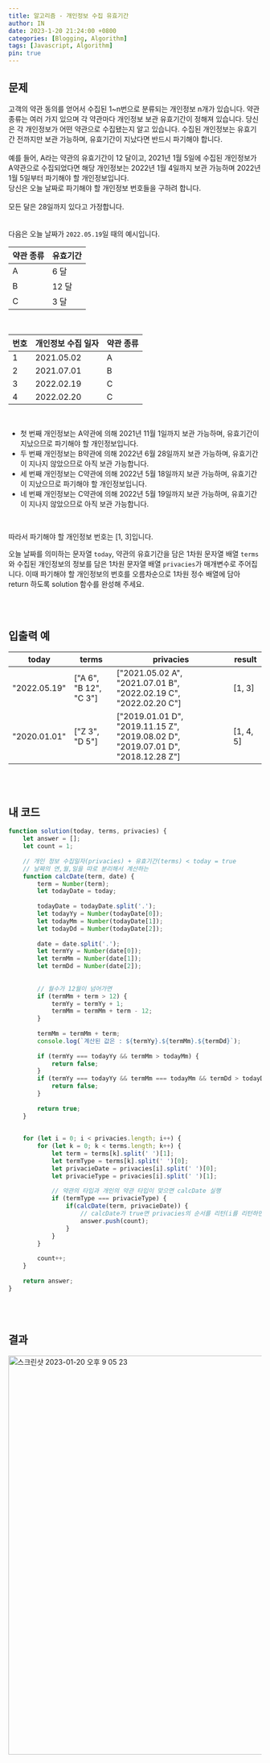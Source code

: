```yaml
---
title: 알고리즘 - 개인정보 수집 유효기간
author: IN
date: 2023-1-20 21:24:00 +0800
categories: [Blogging, Algorithm]
tags: [Javascript, Algorithm]
pin: true
---
```


## 문제
고객의 약관 동의를 얻어서 수집된 1~n번으로 분류되는 개인정보 n개가 있습니다. 약관 종류는 여러 가지 있으며 각 약관마다 개인정보 보관 유효기간이 정해져 있습니다. 당신은 각 개인정보가 어떤 약관으로 수집됐는지 알고 있습니다. 수집된 개인정보는 유효기간 전까지만 보관 가능하며, 유효기간이 지났다면 반드시 파기해야 합니다.
<br />
<br />
예를 들어, A라는 약관의 유효기간이 12 달이고, 2021년 1월 5일에 수집된 개인정보가 A약관으로 수집되었다면 해당 개인정보는 2022년 1월 4일까지 보관 가능하며 2022년 1월 5일부터 파기해야 할 개인정보입니다. 
<br />
당신은 오늘 날짜로 파기해야 할 개인정보 번호들을 구하려 합니다.
<br />
<br />
모든 달은 28일까지 있다고 가정합니다.
<br />
<br />
<br />
다음은 오늘 날짜가 `2022.05.19`일 때의 예시입니다.
<br />

| 약관 종류 | 유효기간 |
|-----------|----------|
| A         | 6 달     |
| B         | 12 달    |
| C         | 3 달     |

<br />

| 번호 | 개인정보 수집 일자 | 약관 종류 |
|------|--------------------|-----------|
| 1    | 2021.05.02         | A         |
| 2    | 2021.07.01         | B         |
| 3    | 2022.02.19         | C         |
| 4    | 2022.02.20         | C         |

<br />

- 첫 번째 개인정보는 A약관에 의해 2021년 11월 1일까지 보관 가능하며, 유효기간이 지났으므로 파기해야 할 개인정보입니다.
- 두 번째 개인정보는 B약관에 의해 2022년 6월 28일까지 보관 가능하며, 유효기간이 지나지 않았으므로 아직 보관 가능합니다.
- 세 번째 개인정보는 C약관에 의해 2022년 5월 18일까지 보관 가능하며, 유효기간이 지났으므로 파기해야 할 개인정보입니다.
- 네 번째 개인정보는 C약관에 의해 2022년 5월 19일까지 보관 가능하며, 유효기간이 지나지 않았으므로 아직 보관 가능합니다.

<br />

따라서 파기해야 할 개인정보 번호는 [1, 3]입니다.

오늘 날짜를 의미하는 문자열 `today`, 약관의 유효기간을 담은 1차원 문자열 배열 `terms`와 수집된 개인정보의 정보를 담은 1차원 문자열 배열 `privacies`가 매개변수로 주어집니다. 이때 파기해야 할 개인정보의 번호를 오름차순으로 1차원 정수 배열에 담아 return 하도록 solution 함수를 완성해 주세요.

<br />
<br />

## 입출력 예

|   today         |   terms                   |   privacies                                                                         |   result     |
|-----------------|---------------------------|-------------------------------------------------------------------------------------|--------------|
|   "2022.05.19"  |   ["A 6", "B 12", "C 3"]  |   ["2021.05.02 A", "2021.07.01 B", "2022.02.19 C", "2022.02.20 C"]                  |   [1, 3]     |
|   "2020.01.01"  |   ["Z 3", "D 5"]          |   ["2019.01.01 D", "2019.11.15 Z", "2019.08.02 D", "2019.07.01 D", "2018.12.28 Z"]  |   [1, 4, 5]  |

<br />
<br />

## 내 코드

```js
function solution(today, terms, privacies) {
    let answer = [];
    let count = 1;
    
    // 개인 정보 수집일자(privacies) + 유효기간(terms) < today = true
    // 날짜의 연,월,일을 따로 분리해서 계산하는 
    function calcDate(term, date) {
        term = Number(term);
        let todayDate = today;
        
        todayDate = todayDate.split('.');
        let todayYy = Number(todayDate[0]);
        let todayMm = Number(todayDate[1]);
        let todayDd = Number(todayDate[2]);
        
        date = date.split('.');
        let termYy = Number(date[0]);
        let termMm = Number(date[1]);
        let termDd = Number(date[2]);
        
        
        // 월수가 12월이 넘어가면 
        if (termMm + term > 12) {
            termYy = termYy + 1;
            termMm = termMm + term - 12;
        }
        
        termMm = termMm + term;
        console.log(`계산된 값은 : ${termYy}.${termMm}.${termDd}`);
        
        if (termYy === todayYy && termMm > todayMm) {
            return false;
        } 
        if (termYy === todayYy && termMm === todayMm && termDd > todayDd) {
            return false;
        }
        
        return true;
    }
    
    
    for (let i = 0; i < privacies.length; i++) {
        for (let k = 0; k < terms.length; k++) {
            let term = terms[k].split(' ')[1];
            let termType = terms[k].split(' ')[0];
            let privacieDate = privacies[i].split(' ')[0];
            let privacieType = privacies[i].split(' ')[1];
            
            // 약관의 타입과 개인의 약관 타입이 맞으면 calcDate 실행
            if (termType === privacieType) {
                if(calcDate(term, privacieDate)) {
                    // calcDate가 true면 privacies의 순서를 리턴(i를 리턴하면 되는 것인데...)
                    answer.push(count);
                }
            }
        }
        
        count++;
    }
    
    return answer;
}

```

<br />
<br />

## 결과
<img width="792" alt="스크린샷 2023-01-20 오후 9 05 23" src="https://user-images.githubusercontent.com/65399118/213699419-a76c98e9-bee4-4f0f-9872-6d212317d6fb.png">

